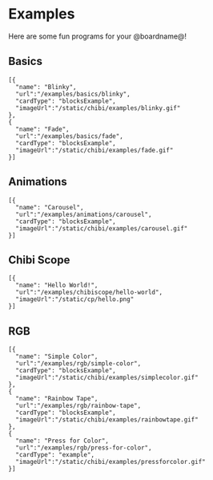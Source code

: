 # Examples

Here are some fun programs for your @boardname@!

## Basics

```codecard
[{
  "name": "Blinky",
  "url":"/examples/basics/blinky",
  "cardType": "blocksExample",
  "imageUrl":"/static/chibi/examples/blinky.gif"
},
{
  "name": "Fade",
  "url":"/examples/basics/fade",
  "cardType": "blocksExample",
  "imageUrl":"/static/chibi/examples/fade.gif"
}]
```

## Animations

```codecard
[{
  "name": "Carousel",
  "url":"/examples/animations/carousel",
  "cardType": "blocksExample",
  "imageUrl":"/static/chibi/examples/carousel.gif"
}]
```

## Chibi Scope 

```codecard 
[{
  "name": "Hello World!", 
  "url":"/examples/chibiscope/hello-world",  
  "imageUrl":"/static/cp/hello.png"
}]
```

## RGB

```codecard
[{
  "name": "Simple Color",
  "url":"/examples/rgb/simple-color",
  "cardType": "blocksExample",
  "imageUrl":"/static/chibi/examples/simplecolor.gif"
},
{
  "name": "Rainbow Tape",
  "url":"/examples/rgb/rainbow-tape",
  "cardType": "blocksExample",
  "imageUrl":"/static/chibi/examples/rainbowtape.gif"
},
{
  "name": "Press for Color",
  "url":"/examples/rgb/press-for-color",
  "cardType": "example",
  "imageUrl":"/static/chibi/examples/pressforcolor.gif"
}]
```